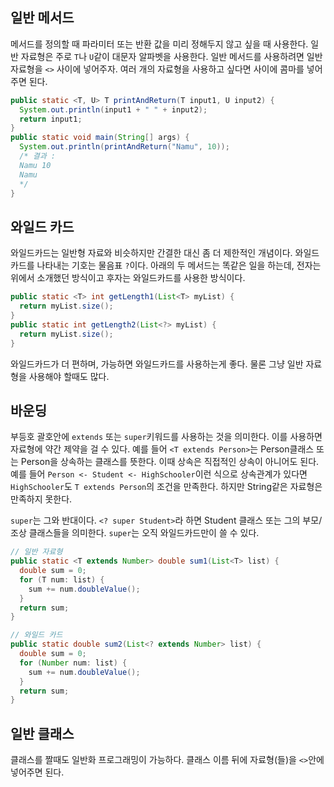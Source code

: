 ## 일반 메서드

메서드를 정의할 때 파라미터 또는 반환 값을 미리 정해두지 않고 싶을 때 사용한다. 일반 자료형은 주로 `T`나 `U`같이 대문자 알파벳을 사용한다. 일반 메서드를 사용하려면 일반 자료형을 `<>` 사이에 넣어주자. 여러 개의 자료형을 사용하고 싶다면 사이에 콤마를 넣어주면 된다.

```java
public static <T, U> T printAndReturn(T input1, U input2) {
  System.out.println(input1 + " " + input2);
  return input1;
}
public static void main(String[] args) {
  System.out.println(printAndReturn("Namu", 10));
  /* 결과 :
  Namu 10
  Namu
  */
}
```

## 와일드 카드

와일드카드는 일반형 자료와 비슷하지만 간결한 대신 좀 더 제한적인 개념이다. 와일드 카드를 나타내는 기호는 물음표 `?`이다. 아래의 두 메서드는 똑같은 일을 하는데, 전자는 위에서 소개했던 방식이고 후자는 와일드카드를 사용한 방식이다.

```java
public static <T> int getLength1(List<T> myList) {
  return myList.size();
}
public static int getLength2(List<?> myList) {
  return myList.size();
}
```

와일드카드가 더 편하며, 가능하면 와일드카드를 사용하는게 좋다. 물론 그냥 일반 자료형을 사용해야 할때도 많다.

## 바운딩

부등호 괄호안에 `extends` 또는 `super`키워드를 사용하는 것을 의미한다. 이를 사용하면 자료형에 약간 제약을 걸 수 있다. 예를 들어 `<T extends Person>`는 Person클래스 또는 Person을 상속하는 클래스를 뜻한다. 이때 상속은 직접적인 상속이 아니어도 된다. 예를 들어 `Person <- Student <- HighSchooler`이런 식으로 상속관계가 있다면 `HighSchooler`도 `T extends Person`의 조건을 만족한다. 하지만 String같은 자료형은 만족하지 못한다.

`super`는 그와 반대이다. `<? super Student>`라 하면 Student 클래스 또는 그의 부모/조상 클래스들을 의미한다. `super`는 오직 와일드카드만이 쓸 수 있다.

```java
// 일반 자료형
public static <T extends Number> double sum1(List<T> list) {
  double sum = 0;
  for (T num: list) {
    sum += num.doubleValue();
  }
  return sum;
}

// 와일드 카드
public static double sum2(List<? extends Number> list) {
  double sum = 0;
  for (Number num: list) {
    sum += num.doubleValue();
  }
  return sum;
}
```



## 일반 클래스

클래스를 짤때도 일반화 프로그래밍이 가능하다. 클래스 이름 뒤에 자료형(들)을 `<>`안에 넣어주면 된다.

